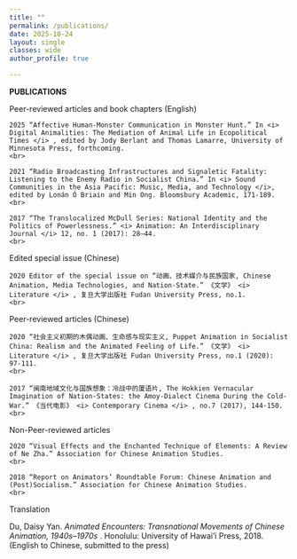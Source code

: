 ```yaml
---
title: ""
permalink: /publications/
date: 2025-10-24 
layout: single
classes: wide
author_profile: true

---
```


<b> PUBLICATIONS </b>
<br>

Peer-reviewed articles and book chapters (English)
<br>

    2025 “Affective Human-Monster Communication in Monster Hunt.” In <i> Digital Animalities: The Mediation of Animal Life in Ecopolitical Times </i> , edited by Jody Berlant and Thomas Lamarre, University of Minnesota Press, forthcoming.
    <br>

    2021 “Radio Broadcasting Infrastructures and Signaletic Fatality: Listening to the Enemy Radio in Socialist China.” In <i> Sound Communities in the Asia Pacific: Music, Media, and Technology </i>, edited by Lonán Ó Briain and Min Ong. Bloomsbury Academic, 171-189.
    <br>

    2017 “The Translocalized McDull Series: National Identity and the Politics of Powerlessness.” <i> Animation: An Interdisciplinary Journal </i> 12, no. 1 (2017): 28–44. 
    <br>

Edited special issue (Chinese)
<br>

    2020 Editor of the special issue on “动画、技术媒介与民族国家, Chinese Animation, Media Technologies, and Nation-State.” 《文学》 <i> Literature </i> , 复旦大学出版社 Fudan University Press, no.1.  
    <br>
Peer-reviewed articles (Chinese) 
<br>

    2020 “社会主义初期的木偶动画、生命感与现实主义, Puppet Animation in Socialist China: Realism and the Animated Feeling of Life.” 《文学》 <i> Literature </i> , 复旦大学出版社 Fudan University Press, no.1 (2020): 97-111. 
    <br>

    2017 “闽南地域文化与国族想象：冷战中的厦语片, The Hokkien Vernacular Imagination of Nation-States: the Amoy-Dialect Cinema During the Cold-War.” 《当代电影》 <i> Contemporary Cinema </i> , no.7 (2017), 144-150. 
    <br>

Non-Peer-reviewed articles 
<br>

    2020 “Visual Effects and the Enchanted Technique of Elements: A Review of Ne Zha.” Association for Chinese Animation Studies. 
    <br>

    2018 “Report on Animators’ Roundtable Forum: Chinese Animation and (Post)Socialism.” Association for Chinese Animation Studies. 
    <br>

Translation
<br>

Du, Daisy Yan.  <i> Animated Encounters: Transnational Movements of Chinese Animation, 1940s–1970s </i> . Honolulu: University of Hawai’i Press, 2018. (English to Chinese, submitted to the press)
<br>